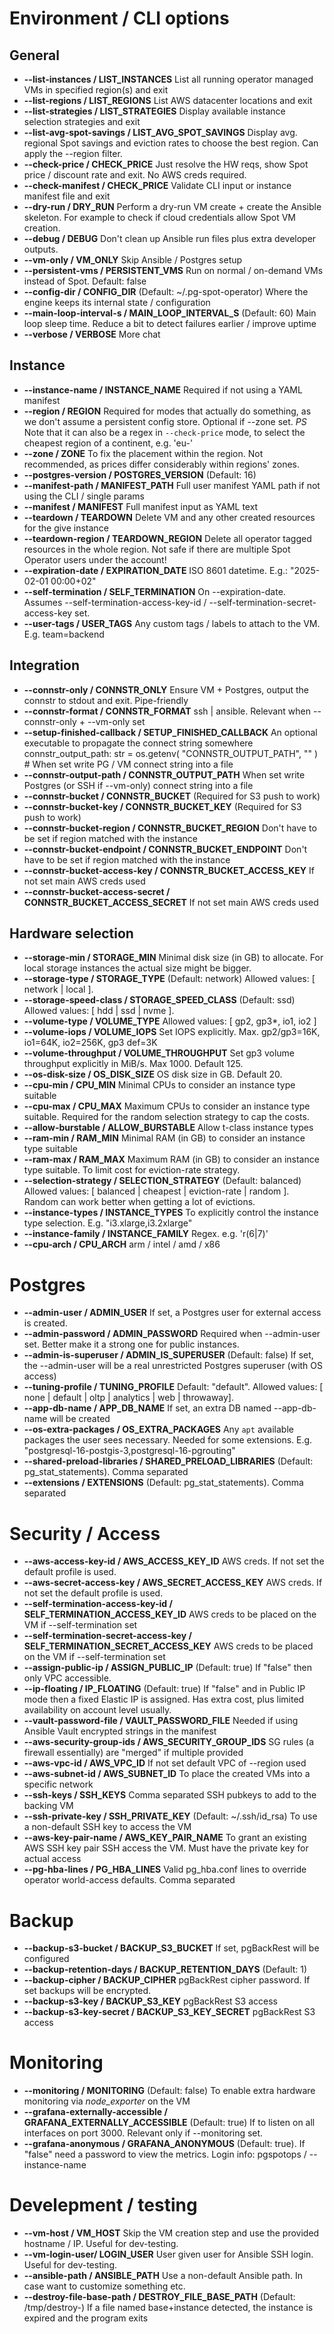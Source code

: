# Environment / CLI options

## General

* **--list-instances / LIST_INSTANCES** List all running operator managed VMs in specified region(s) and exit
* **--list-regions / LIST_REGIONS** List AWS datacenter locations and exit
* **--list-strategies / LIST_STRATEGIES** Display available instance selection strategies and exit
* **--list-avg-spot-savings / LIST_AVG_SPOT_SAVINGS** Display avg. regional Spot savings and eviction rates to choose the best region. Can apply the --region filter.
* **--check-price / CHECK_PRICE** Just resolve the HW reqs, show Spot price / discount rate and exit. No AWS creds required.
* **--check-manifest / CHECK_PRICE** Validate CLI input or instance manifest file and exit
* **--dry-run / DRY_RUN** Perform a dry-run VM create + create the Ansible skeleton. For example to check if cloud credentials allow Spot VM creation.
* **--debug / DEBUG** Don't clean up Ansible run files plus extra developer outputs.
* **--vm-only / VM_ONLY** Skip Ansible / Postgres setup
* **--persistent-vms / PERSISTENT_VMS** Run on normal / on-demand VMs instead of Spot. Default: false
* **--config-dir / CONFIG_DIR** (Default: ~/.pg-spot-operator) Where the engine keeps its internal state / configuration
* **--main-loop-interval-s / MAIN_LOOP_INTERVAL_S** (Default: 60)  Main loop sleep time. Reduce a bit to detect failures earlier / improve uptime
* **--verbose / VERBOSE** More chat

## Instance

* **--instance-name / INSTANCE_NAME** Required if not using a YAML manifest
* **--region / REGION** Required for modes that actually do something, as we don't assume a persistent config store. Optional if --zone set.
  *PS* Note that it can also be a regex in `--check-price` mode, to select the cheapest region of a continent, e.g. 'eu-'
* **--zone / ZONE** To fix the placement within the region. Not recommended, as prices differ considerably within regions' zones.
* **--postgres-version / POSTGRES_VERSION** (Default: 16)
* **--manifest-path / MANIFEST_PATH** Full user manifest YAML path if not using the CLI / single params
* **--manifest / MANIFEST** Full manifest input as YAML text
* **--teardown / TEARDOWN** Delete VM and any other created resources for the give instance
* **--teardown-region / TEARDOWN_REGION** Delete all operator tagged resources in the whole region. Not safe if there are multiple Spot Operator users under the account!
* **--expiration-date / EXPIRATION_DATE** ISO 8601 datetime. E.g.: "2025-02-01 00:00+02"
* **--self-termination / SELF_TERMINATION** On --expiration-date. Assumes --self-termination-access-key-id / --self-termination-secret-access-key set.
* **--user-tags / USER_TAGS** Any custom tags / labels to attach to the VM. E.g. team=backend

## Integration

* **--connstr-only / CONNSTR_ONLY** Ensure VM + Postgres, output the connstr to stdout and exit. Pipe-friendly
* **--connstr-format / CONNSTR_FORMAT** ssh | ansible. Relevant when --connstr-only + --vm-only set
* **--setup-finished-callback / SETUP_FINISHED_CALLBACK** An optional executable to propagate the connect string somewhere
    connstr_output_path: str = os.getenv(
        "CONNSTR_OUTPUT_PATH", ""
    )  # When set write PG / VM connect string into a file
* **--connstr-output-path / CONNSTR_OUTPUT_PATH** When set write Postgres (or SSH if --vm-only) connect string into a file
* **--connstr-bucket / CONNSTR_BUCKET** (Required for S3 push to work)
* **--connstr-bucket-key / CONNSTR_BUCKET_KEY** (Required for S3 push to work)
* **--connstr-bucket-region / CONNSTR_BUCKET_REGION** Don't have to be set if region matched with the instance
* **--connstr-bucket-endpoint / CONNSTR_BUCKET_ENDPOINT** Don't have to be set if region matched with the instance
* **--connstr-bucket-access-key / CONNSTR_BUCKET_ACCESS_KEY** If not set main AWS creds used
* **--connstr-bucket-access-secret / CONNSTR_BUCKET_ACCESS_SECRET** If not set main AWS creds used

## Hardware selection

* **--storage-min / STORAGE_MIN** Minimal disk size (in GB) to allocate. For local storage instances the actual size might be bigger.
* **--storage-type / STORAGE_TYPE** (Default: network) Allowed values: \[ network | local \].
* **--storage-speed-class / STORAGE_SPEED_CLASS** (Default: ssd) Allowed values: \[ hdd | ssd | nvme \].
* **--volume-type / VOLUME_TYPE** Allowed values: \[ gp2, gp3\*, io1, io2 \]
* **--volume-iops / VOLUME_IOPS** Set IOPS explicitly. Max. gp2/gp3=16K, io1=64K, io2=256K, gp3 def=3K
* **--volume-throughput / VOLUME_THROUGHPUT** Set gp3 volume throughput explicitly in MiB/s. Max 1000. Default 125.
* **--os-disk-size / OS_DISK_SIZE** OS disk size in GB. Default 20.
* **--cpu-min / CPU_MIN** Minimal CPUs to consider an instance type suitable
* **--cpu-max / CPU_MAX** Maximum CPUs to consider an instance type suitable. Required for the random selection strategy to cap the costs. 
* **--allow-burstable / ALLOW_BURSTABLE** Allow t-class instance types
* **--ram-min / RAM_MIN** Minimal RAM (in GB) to consider an instance type suitable
* **--ram-max / RAM_MAX** Maximum RAM (in GB) to consider an instance type suitable. To limit cost for eviction-rate strategy.
* **--selection-strategy / SELECTION_STRATEGY** (Default: balanced) Allowed values: \[ balanced | cheapest | eviction-rate | random \]. Random can work better when getting a lot of evictions. 
* **--instance-types / INSTANCE_TYPES** To explicitly control the instance type selection. E.g. "i3.xlarge,i3.2xlarge"
* **--instance-family / INSTANCE_FAMILY** Regex. e.g. 'r(6|7)'
* **--cpu-arch / CPU_ARCH** arm / intel / amd / x86

# Postgres

* **--admin-user / ADMIN_USER** If set, a Postgres user for external access is created.
* **--admin-password / ADMIN_PASSWORD** Required when --admin-user set. Better make it a strong one for public instances.
* **--admin-is-superuser / ADMIN_IS_SUPERUSER** (Default: false) If set, the --admin-user will be a real unrestricted Postgres superuser (with OS access)
* **--tuning-profile / TUNING_PROFILE** Default: "default". Allowed values: \[ none | default | oltp | analytics | web | throwaway\].
* **--app-db-name / APP_DB_NAME** If set, an extra DB named --app-db-name will be created 
* **--os-extra-packages / OS_EXTRA_PACKAGES** Any `apt` available packages the user sees necessary. Needed for some extensions. E.g. "postgresql-16-postgis-3,postgresql-16-pgrouting"
* **--shared-preload-libraries / SHARED_PRELOAD_LIBRARIES** (Default: pg_stat_statements). Comma separated
* **--extensions / EXTENSIONS** (Default: pg_stat_statements). Comma separated

# Security / Access

* **--aws-access-key-id / AWS_ACCESS_KEY_ID** AWS creds. If not set the default profile is used.  
* **--aws-secret-access-key / AWS_SECRET_ACCESS_KEY** AWS creds. If not set the default profile is used.
* **--self-termination-access-key-id / SELF_TERMINATION_ACCESS_KEY_ID** AWS creds to be placed on the VM if --self-termination set
* **--self-termination-secret-access-key / SELF_TERMINATION_SECRET_ACCESS_KEY** AWS creds to be placed on the VM if --self-termination set
* **--assign-public-ip / ASSIGN_PUBLIC_IP** (Default: true) If "false" then only VPC accessible.
* **--ip-floating / IP_FLOATING** (Default: true) If "false" and in Public IP mode then a fixed Elastic IP is assigned. Has extra cost, plus limited availability on account level usually.
* **--vault-password-file / VAULT_PASSWORD_FILE** Needed if using Ansible Vault encrypted strings in the manifest
* **--aws-security-group-ids / AWS_SECURITY_GROUP_IDS** SG rules (a firewall essentially) are "merged" if multiple provided
* **--aws-vpc-id / AWS_VPC_ID** If not set default VPC of --region used
* **--aws-subnet-id / AWS_SUBNET_ID** To place the created VMs into a specific network
* **--ssh-keys / SSH_KEYS** Comma separated SSH pubkeys to add to the backing VM
* **--ssh-private-key / SSH_PRIVATE_KEY** (Default: ~/.ssh/id_rsa) To use a non-default SSH key to access the VM
* **--aws-key-pair-name / AWS_KEY_PAIR_NAME** To grant an existing AWS SSH key pair SSH access the VM. Must have the private key for actual access
* **--pg-hba-lines / PG_HBA_LINES** Valid pg_hba.conf lines to override operator world-access defaults. Comma separated

# Backup

* **--backup-s3-bucket / BACKUP_S3_BUCKET** If set, pgBackRest will be configured
* **--backup-retention-days / BACKUP_RETENTION_DAYS** (Default: 1)
* **--backup-cipher / BACKUP_CIPHER** pgBackRest cipher password. If set backups will be encrypted.
* **--backup-s3-key / BACKUP_S3_KEY** pgBackRest S3 access
* **--backup-s3-key-secret / BACKUP_S3_KEY_SECRET** pgBackRest S3 access

# Monitoring

* **--monitoring / MONITORING** (Default: false) To enable extra hardware monitoring via *node_exporter* on the VM
* **--grafana-externally-accessible / GRAFANA_EXTERNALLY_ACCESSIBLE** (Default: true) If to listen on all interfaces on port 3000. Relevant only if --monitoring set.
* **--grafana-anonymous / GRAFANA_ANONYMOUS** (Default: true). If "false" need a password to view the metrics. Login info: pgspotops / --instance-name

# Develepment / testing

* **--vm-host / VM_HOST** Skip the VM creation step and use the provided hostname / IP. Useful for dev-testing.
* **--vm-login-user/ LOGIN_USER** User given user for Ansible SSH login. Useful for dev-testing.
* **--ansible-path / ANSIBLE_PATH** Use a non-default Ansible path. In case want to customize something etc.
* **--destroy-file-base-path / DESTROY_FILE_BASE_PATH** (Default: /tmp/destroy-) If a file named base+instance detected, the instance is expired and the program exits
